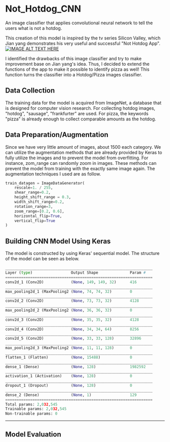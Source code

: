 # Not_Hotdog_CNN
An image classifier that applies convolutional neural network to tell the users what is not a hotdog.

This creation of this model is inspired by the tv series Silicon Valley, which Jian yang demonstrates his very useful and successful "Not Hotdog App".
[![IMAGE ALT TEXT HERE](https://img.youtube.com/vi/ACmydtFDTGs/0.jpg)](https://www.youtube.com/watch?v=ACmydtFDTGs)

I identified the drawbacks of this image classifier and try to make improvement base on Jian yang's idea. Thus, I decided to extend the functions of the app to make it possible to identify pizza as well! This function turns the classifier into a Hotdog/Pizza images classifier.

## Data Collection
The training data for the model is acquired from ImageNet, a database that is designed for computer vision research. For collecting hotdog images, "hotdog", "sausage", "frankfurter" are used. For pizza, the keywords "pizza" is already enough to collect comparable amounts as the hotdog.

## Data Preparation/Augmentation
Since we have very little amount of images, about 1500 each category. We can utilize the augmentation methods that are already provided by Keras to fully utilize the images and to prevent the model from overfitting. For instance, zom_range can randomly zoom in images. These methods can prevent the model from training with the exactly same image again. The augmentation techniques I used are as follow.
```python
train_datagen = ImageDataGenerator(
    rescale=1. / 255,
    shear_range=0.2,
    height_shift_range = 0.3,
    width_shift_range=0.2,
    rotation_range=3,
    zoom_range=[0.2, 0.6],
    horizontal_flip=True,
    vertical_flip=True
)
```

## Building CNN Model Using Keras
The model is constructed by using Keras' sequential model. The structure of the model can be seen as below.

```python
_________________________________________________________________
Layer (type)                 Output Shape              Param #   
=================================================================
conv2d_1 (Conv2D)            (None, 149, 149, 32)      416       
_________________________________________________________________
max_pooling2d_1 (MaxPooling2 (None, 74, 74, 32)        0         
_________________________________________________________________
conv2d_2 (Conv2D)            (None, 73, 73, 32)        4128      
_________________________________________________________________
max_pooling2d_2 (MaxPooling2 (None, 36, 36, 32)        0         
_________________________________________________________________
conv2d_3 (Conv2D)            (None, 35, 35, 32)        4128      
_________________________________________________________________
conv2d_4 (Conv2D)            (None, 34, 34, 64)        8256      
_________________________________________________________________
conv2d_5 (Conv2D)            (None, 33, 33, 128)       32896     
_________________________________________________________________
max_pooling2d_3 (MaxPooling2 (None, 11, 11, 128)       0         
_________________________________________________________________
flatten_1 (Flatten)          (None, 15488)             0         
_________________________________________________________________
dense_1 (Dense)              (None, 128)               1982592   
_________________________________________________________________
activation_1 (Activation)    (None, 128)               0         
_________________________________________________________________
dropout_1 (Dropout)          (None, 128)               0         
_________________________________________________________________
dense_2 (Dense)              (None, 1)                 129       
=================================================================
Total params: 2,032,545
Trainable params: 2,032,545
Non-trainable params: 0
```
_________________________________________________________________

## Model Evaluation

